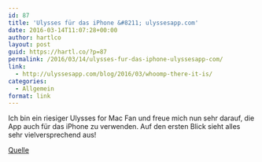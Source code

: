 ```yaml
---
id: 87
title: 'Ulysses für das iPhone &#8211; ulyssesapp.com'
date: 2016-03-14T11:07:28+00:00
author: hartlco
layout: post
guid: https://hartl.co/?p=87
permalink: /2016/03/14/ulysses-fur-das-iphone-ulyssesapp-com/
link:
  - http://ulyssesapp.com/blog/2016/03/whoomp-there-it-is/
categories:
  - Allgemein
format: link
---
```

Ich bin ein riesiger Ulysses for Mac Fan und freue mich nun sehr darauf, die App auch für das iPhone zu verwenden. Auf den ersten Blick sieht alles sehr vielversprechend aus!

[Quelle](http://ulyssesapp.com/blog/2016/03/whoomp-there-it-is/)